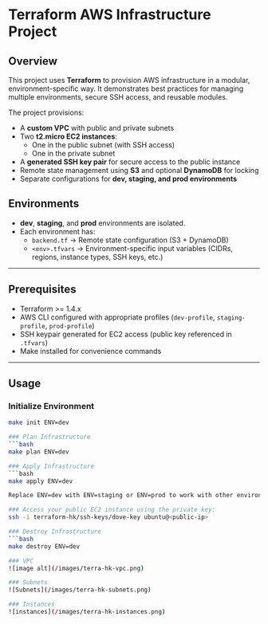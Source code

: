 # Terraform AWS Infrastructure Project

## Overview
This project uses **Terraform** to provision AWS infrastructure in a modular, environment-specific way. It demonstrates best practices for managing multiple environments, secure SSH access, and reusable modules.  

The project provisions:  
- A **custom VPC** with public and private subnets  
- Two **t2.micro EC2 instances**:  
  - One in the public subnet (with SSH access)  
  - One in the private subnet  
- A **generated SSH key pair** for secure access to the public instance  
- Remote state management using **S3** and optional **DynamoDB** for locking  
- Separate configurations for **dev, staging, and prod environments**  

## Environments
- **dev**, **staging**, and **prod** environments are isolated.  
- Each environment has:  
  - `backend.tf` → Remote state configuration (S3 + DynamoDB)  
  - `<env>.tfvars` → Environment-specific input variables (CIDRs, regions, instance types, SSH keys, etc.)  

---

## Prerequisites
- Terraform >= 1.4.x  
- AWS CLI configured with appropriate profiles (`dev-profile`, `staging-profile`, `prod-profile`)  
- SSH keypair generated for EC2 access (public key referenced in `.tfvars`)  
- Make installed for convenience commands  

---

## Usage
### Initialize Environment
```bash
make init ENV=dev

### Plan Infrastructure
```bash
make plan ENV=dev

### Apply Infrastructure
```bash
make apply ENV=dev

Replace ENV=dev with ENV=staging or ENV=prod to work with other environments.

### Access your public EC2 instance using the private key:
ssh -i terraform-hk/ssh-keys/dove-key ubuntu@<public-ip>

### Destroy Infrastructure
```bash
make destroy ENV=dev

### VPC
![image alt](/images/terra-hk-vpc.png)

### Subnets
![Subnets](/images/terra-hk-subnets.png)

### Instances
![instances](/images/terra-hk-instances.png)
